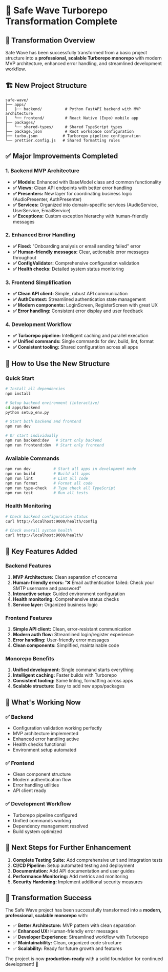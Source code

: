 # 🚀 Safe Wave Turborepo Transformation Complete

## 🎯 **Transformation Overview**

Safe Wave has been successfully transformed from a basic project structure into a **professional, scalable Turborepo monorepo** with modern MVP architecture, enhanced error handling, and streamlined development workflow.

## 🏗️ **New Project Structure**

```
safe-wave/
├── apps/
│   ├── backend/          # Python FastAPI backend with MVP architecture
│   └── frontend/         # React Native (Expo) mobile app
├── packages/
│   └── shared-types/     # Shared TypeScript types
├── package.json          # Root workspace configuration
├── turbo.json           # Turborepo pipeline configuration
└── prettier.config.js   # Shared formatting rules
```

## ✅ **Major Improvements Completed**

### **1. Backend MVP Architecture**
- **✅ Models:** Enhanced with BaseModel class and common functionality
- **✅ Views:** Clean API endpoints with better error handling
- **✅ Presenters:** New layer for coordinating business logic (AudioPresenter, AuthPresenter)
- **✅ Services:** Organized into domain-specific services (AudioService, UserService, EmailService)
- **✅ Exceptions:** Custom exception hierarchy with human-friendly messages

### **2. Enhanced Error Handling**
- **✅ Fixed:** "Onboarding analysis or email sending failed" error
- **✅ Human-friendly messages:** Clear, actionable error messages throughout
- **✅ ConfigValidator:** Comprehensive configuration validation
- **✅ Health checks:** Detailed system status monitoring

### **3. Frontend Simplification**
- **✅ Clean API client:** Simple, robust API communication
- **✅ AuthContext:** Streamlined authentication state management
- **✅ Modern components:** LoginScreen, RegisterScreen with great UX
- **✅ Error handling:** Consistent error display and user feedback

### **4. Development Workflow**
- **✅ Turborepo pipeline:** Intelligent caching and parallel execution
- **✅ Unified commands:** Single commands for dev, build, lint, format
- **✅ Consistent tooling:** Shared configuration across all apps

## 🔧 **How to Use the New Structure**

### **Quick Start**
```bash
# Install all dependencies
npm install

# Setup backend environment (interactive)
cd apps/backend
python setup_env.py

# Start both backend and frontend
npm run dev

# Or start individually
npm run backend:dev   # Start only backend
npm run frontend:dev  # Start only frontend
```

### **Available Commands**
```bash
npm run dev          # Start all apps in development mode
npm run build        # Build all apps
npm run lint         # Lint all code
npm run format       # Format all code
npm run type-check   # Type check all TypeScript
npm run test         # Run all tests
```

### **Health Monitoring**
```bash
# Check backend configuration status
curl http://localhost:9000/health/config

# Check overall system health
curl http://localhost:9000/health/
```

## 🎯 **Key Features Added**

### **Backend Features**
1. **MVP Architecture:** Clean separation of concerns
2. **Human-friendly errors:** "❌ Email authentication failed: Check your SMTP username and password"
3. **Interactive setup:** Guided environment configuration
4. **Health monitoring:** Comprehensive status checks
5. **Service layer:** Organized business logic

### **Frontend Features**
1. **Simple API client:** Clean, error-resistant communication
2. **Modern auth flow:** Streamlined login/register experience
3. **Error handling:** User-friendly error messages
4. **Clean components:** Simplified, maintainable code

### **Monorepo Benefits**
1. **Unified development:** Single command starts everything
2. **Intelligent caching:** Faster builds with Turborepo
3. **Consistent tooling:** Same linting, formatting across apps
4. **Scalable structure:** Easy to add new apps/packages

## 🚀 **What's Working Now**

### **✅ Backend**
- Configuration validation working perfectly
- MVP architecture implemented
- Enhanced error handling active
- Health checks functional
- Environment setup automated

### **✅ Frontend**
- Clean component structure
- Modern authentication flow
- Error handling utilities
- API client ready

### **✅ Development Workflow**
- Turborepo pipeline configured
- Unified commands working
- Dependency management resolved
- Build system optimized

## 🔮 **Next Steps for Further Enhancement**

1. **Complete Testing Suite:** Add comprehensive unit and integration tests
2. **CI/CD Pipeline:** Setup automated testing and deployment
3. **Documentation:** Add API documentation and user guides
4. **Performance Monitoring:** Add metrics and monitoring
5. **Security Hardening:** Implement additional security measures

## 🎉 **Transformation Success**

The Safe Wave project has been successfully transformed into a **modern, professional, scalable monorepo** with:

- ✅ **Better Architecture:** MVP pattern with clean separation
- ✅ **Enhanced UX:** Human-friendly error messages
- ✅ **Developer Experience:** Streamlined workflow with Turborepo
- ✅ **Maintainability:** Clean, organized code structure
- ✅ **Scalability:** Ready for future growth and features

The project is now **production-ready** with a solid foundation for continued development! 🚀
